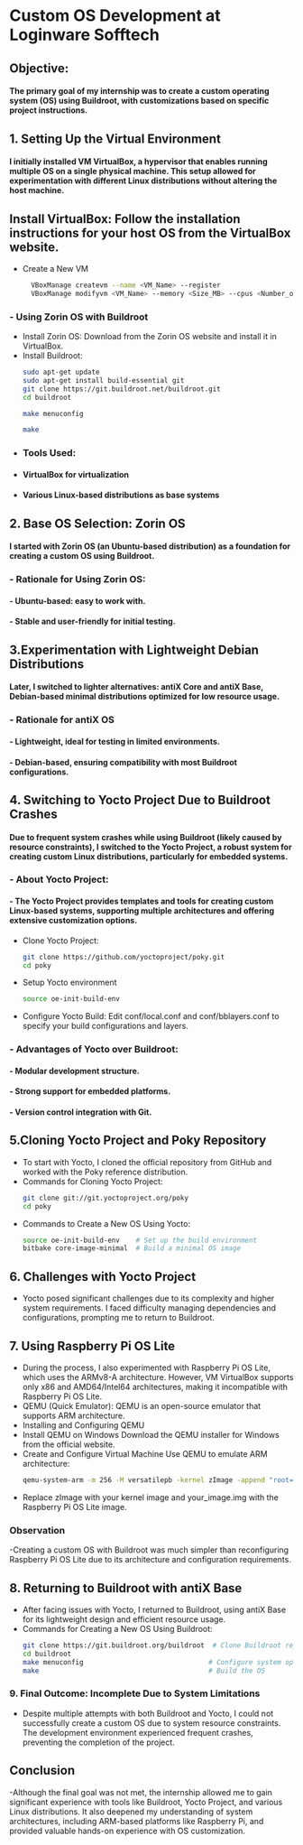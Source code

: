 # Custom OS Development at Loginware Sofftech

## Objective:
#### The primary goal of my internship was to create a custom operating system (OS) using Buildroot, with customizations based on specific project instructions.

## 1. Setting Up the Virtual Environment
#### I initially installed VM VirtualBox, a hypervisor that enables running multiple OS on a single physical machine. This setup allowed for experimentation with different Linux distributions without altering the host machine.
## Install VirtualBox: Follow the installation instructions for your host OS from the VirtualBox website.
- Create a New VM
  ```bash
    VBoxManage createvm --name <VM_Name> --register
    VBoxManage modifyvm <VM_Name> --memory <Size_MB> --cpus <Number_of_CPUs> --boot1 dvd --nic1 nat

### - Using Zorin OS with Buildroot
- Install Zorin OS: Download from the Zorin OS website and install it in VirtualBox.
- Install Buildroot:
  ```bash
  sudo apt-get update
  sudo apt-get install build-essential git
  git clone https://git.buildroot.net/buildroot.git
  cd buildroot

  make menuconfig

  make

- ### Tools Used:
- #### VirtualBox for virtualization
- #### Various Linux-based distributions as base systems

## 2. Base OS Selection: Zorin OS
#### I started with Zorin OS (an Ubuntu-based distribution) as a foundation for creating a custom OS using Buildroot.
### - Rationale for Using Zorin OS:
#### - Ubuntu-based: easy to work with.
#### - Stable and user-friendly for initial testing.

## 3.Experimentation with Lightweight Debian Distributions
#### Later, I switched to lighter alternatives: antiX Core and antiX Base, Debian-based minimal distributions optimized for low resource usage.
### - Rationale for antiX OS
#### - Lightweight, ideal for testing in limited environments.
#### - Debian-based, ensuring compatibility with most Buildroot configurations.

## 4. Switching to Yocto Project Due to Buildroot Crashes
#### Due to frequent system crashes while using Buildroot (likely caused by resource constraints), I switched to the Yocto Project, a robust system for creating custom Linux distributions, particularly for embedded systems.
### - About Yocto Project: 
#### - The Yocto Project provides templates and tools for creating custom Linux-based systems, supporting multiple architectures and offering extensive customization options.
- Clone Yocto Project:
  ```bash
  git clone https://github.com/yoctoproject/poky.git
  cd poky

- Setup Yocto environment
  ```bash
  source oe-init-build-env
- Configure Yocto Build: Edit conf/local.conf and conf/bblayers.conf to specify your build configurations and layers.

### - Advantages of Yocto over Buildroot:
#### - Modular development structure.
#### - Strong support for embedded platforms.
#### - Version control integration with Git.

## 5.Cloning Yocto Project and Poky Repository
- To start with Yocto, I cloned the official repository from GitHub and worked with the Poky reference distribution.
- Commands for Cloning Yocto Project:
  ```bash
  git clone git://git.yoctoproject.org/poky
  cd poky

- Commands to Create a New OS Using Yocto:
  ```bash
  source oe-init-build-env    # Set up the build environment
  bitbake core-image-minimal  # Build a minimal OS image

## 6. Challenges with Yocto Project
- Yocto posed significant challenges due to its complexity and higher system requirements. I faced difficulty managing dependencies and configurations, prompting me to return to Buildroot.

## 7. Using Raspberry Pi OS Lite
- During the process, I also experimented with Raspberry Pi OS Lite, which uses the ARMv8-A architecture. However, VM VirtualBox supports only x86 and AMD64/Intel64 architectures, making it incompatible with Raspberry Pi OS Lite.
- QEMU (Quick Emulator): QEMU is an open-source emulator that supports ARM architecture.
- Installing and Configuring QEMU
- Install QEMU on Windows Download the QEMU installer for Windows from the official website.
- Create and Configure Virtual Machine Use QEMU to emulate ARM architecture:
  ```bash
  qemu-system-arm -m 256 -M versatilepb -kernel zImage -append "root=/dev/sda2" -hda your_image.img

- Replace zImage with your kernel image and your_image.img with the Raspberry Pi OS Lite image.

### Observation
-Creating a custom OS with Buildroot was much simpler than reconfiguring Raspberry Pi OS Lite due to its architecture and configuration requirements.

## 8. Returning to Buildroot with antiX Base
- After facing issues with Yocto, I returned to Buildroot, using antiX Base for its lightweight design and efficient resource usage.
- Commands for Creating a New OS Using Buildroot:
  ```bash
  git clone https://git.buildroot.org/buildroot  # Clone Buildroot repository
  cd buildroot
  make menuconfig                               # Configure system options
  make                                          # Build the OS

### 9.  Final Outcome: Incomplete Due to System Limitations
- Despite multiple attempts with both Buildroot and Yocto, I could not successfully create a custom OS due to system resource constraints. The development environment experienced frequent crashes, preventing the completion of the project.

## Conclusion
-Although the final goal was not met, the internship allowed me to gain significant experience with tools like Buildroot, Yocto Project, and various Linux distributions. It also deepened my understanding of system architectures, including ARM-based platforms like Raspberry Pi, and provided valuable hands-on experience with OS customization.






